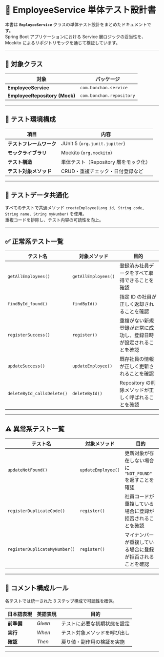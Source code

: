 # 🧪 EmployeeService 単体テスト設計書

本書は **`EmployeeService`** クラスの単体テスト設計をまとめたドキュメントです。  
Spring Boot アプリケーションにおける Service 層ロジックの妥当性を、  
Mockito によるリポジトリモックを通じて検証しています。

---

## 📁 対象クラス

| 対象                          | パッケージ               |
| ----------------------------- | ------------------------ |
| **EmployeeService**           | `com.bonchan.service`    |
| **EmployeeRepository (Mock)** | `com.bonchan.repository` |

---

## 🧱 テスト環境構成

| 項目                     | 内容                                  |
| ------------------------ | ------------------------------------- |
| **テストフレームワーク** | JUnit 5 (`org.junit.jupiter`)         |
| **モックライブラリ**     | Mockito (`org.mockito`)               |
| **テスト構造**           | 単体テスト（Repository 層をモック化） |
| **テスト対象メソッド**   | CRUD・重複チェック・日付登録など      |

---

## 🧩 テストデータ共通化

すべてのテストで共通メソッド `createEmployee(Long id, String code, String name, String myNumber)` を使用。  
重複コードを排除し、テスト内容の可読性を向上。

---

## ✅ 正常系テスト一覧

| テスト名                   | 対象メソッド        | 目的                                                             |
| -------------------------- | ------------------- | ---------------------------------------------------------------- |
| `getAllEmployees()`        | `getAllEmployees()` | 登録済み社員データをすべて取得できることを確認                   |
| `findById_found()`         | `findById()`        | 指定 ID の社員が正しく返却されることを確認                       |
| `registerSuccess()`        | `register()`        | 重複がない新規登録が正常に成功し、登録日時が設定されることを確認 |
| `updateSuccess()`          | `updateEmployee()`  | 既存社員の情報が正しく更新されることを確認                       |
| `deleteById_callsDelete()` | `deleteById()`      | Repository の削除メソッドが正しく呼ばれることを確認              |

---

## ⚠️ 異常系テスト一覧

| テスト名                      | 対象メソッド       | 目的                                                       |
| ----------------------------- | ------------------ | ---------------------------------------------------------- |
| `updateNotFound()`            | `updateEmployee()` | 更新対象が存在しない場合に `"NOT_FOUND"` を返すことを確認  |
| `registerDuplicateCode()`     | `register()`       | 社員コードが重複している場合に登録が拒否されることを確認   |
| `registerDuplicateMyNumber()` | `register()`       | マイナンバーが重複している場合に登録が拒否されることを確認 |

---

## 🧠 コメント構成ルール

各テストでは統一された 3 ステップ構成で可読性を確保。

| 日本語表現 | 英語表現 | 目的                         |
| ---------- | -------- | ---------------------------- |
| **前準備** | _Given_  | テストに必要な初期状態を設定 |
| **実行**   | _When_   | テスト対象メソッドを呼び出し |
| **確認**   | _Then_   | 戻り値・副作用の検証を実施   |

---
